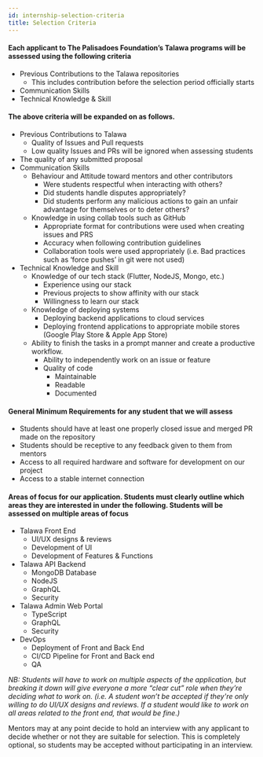 ```yaml
---
id: internship-selection-criteria
title: Selection Criteria
---
```



#### Each applicant to The Palisadoes Foundation’s Talawa programs will be assessed using the following criteria

- Previous Contributions to the Talawa repositories
    - This includes contribution before the selection period officially starts
- Communication Skills
- Technical Knowledge & Skill

#### The above criteria will be expanded on as follows.

- Previous Contributions to Talawa
    - Quality of Issues and Pull requests
    - Low quality Issues and PRs will be ignored when assessing students
- The quality of any submitted proposal 
- Communication Skills
    - Behaviour and Attitude toward mentors and other contributors
        - Were students respectful when interacting with others?
        - Did students handle disputes appropriately?
        - Did students perform any malicious actions to gain an unfair advantage for themselves or to deter others?
    - Knowledge in using collab tools such as GitHub
        - Appropriate format for contributions were used when creating issues and PRS
        - Accuracy when following contribution guidelines
        - Collaboration tools were used appropriately (i.e. Bad practices such as ‘force pushes’ in git were not used)
- Technical Knowledge and Skill
    - Knowledge of our tech stack (Flutter, NodeJS, Mongo, etc.)
        - Experience using our stack
        - Previous projects to show affinity with our stack
        - Willingness to learn our stack
    - Knowledge of deploying systems
        - Deploying backend applications to cloud services
        - Deploying frontend applications to appropriate mobile stores (Google Play Store & Apple App Store)
    - Ability to finish the tasks in a prompt manner and create a productive workflow.
        - Ability to independently work on an issue or feature
        - Quality of code
            - Maintainable
            - Readable
            - Documented

#### General Minimum Requirements for any student that we will assess

- Students should have at least one properly closed issue and merged PR made on the repository
- Students should be receptive to any feedback given to them from mentors
- Access to all required hardware and software for development on our project
- Access to a stable internet connection

#### Areas of focus for our application. Students must clearly outline which areas they are interested in under the following. Students will be assessed on multiple areas of focus

- Talawa Front End
    - UI/UX designs & reviews
    - Development of UI
    - Development of Features & Functions
- Talawa API Backend
    - MongoDB Database
    - NodeJS
    - GraphQL
    - Security
- Talawa Admin Web Portal
    - TypeScript
    - GraphQL
    - Security
- DevOps
    - Deployment of Front and Back End
    - CI/CD Pipeline for Front and Back end
    - QA

_NB: Students will have to work on multiple aspects of the application, but breaking it down will give everyone a more “clear cut” role when they’re deciding what to work on. (i.e. A student won’t be accepted if they're only willing to do UI/UX designs and reviews. If a student would like to work on all areas related to the front end, that would be fine.)_

Mentors may at any point decide to hold an interview with any applicant to decide whether or not they are suitable for selection. This is completely optional, so students may be accepted without participating in an interview.

